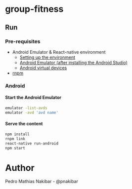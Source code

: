 # group-fitness
## Run
### Pre-requisites
- Android Emulator & React-native environment
  - [Setting up the environment](https://facebook.github.io/react-native/docs/getting-started.html#content)
  - [Android Emulator (after installing the Android Studio)](https://developer.android.com/studio/run/emulator.html)
  - [Android virtual devices](https://developer.android.com/studio/run/managing-avds.html)
- [rnpm](https://github.com/rnpm/rnpm)

### Android
#### Start the Android Emulator
```bash
emulator -list-avds
emulator -avd 'avd name'
```
#### Serve the content
```bash
npm install
rnpm link
react-native run-android
npm start
```

# Author
Pedro Mathias Nakibar - @pnakibar
